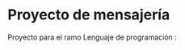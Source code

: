 # Proyecto de mensajería
Proyecto para el ramo Lenguaje de programación :

<!--stackedit_data:
eyJoaXN0b3J5IjpbMTAxMTU2NTA0NSwxODY4NjYwMjQyLDc1MD
cwOTg5Ml19
-->